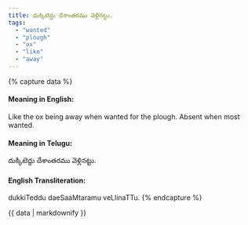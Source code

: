 ```yaml
---
title: దుక్కిటెద్దు దేశాంతరము వెళ్లినట్టు.
tags:
  - "wanted"
  - "plough"
  - "ox"
  - "like"
  - "away"
---
```


{% capture data %}
#### Meaning in English:
Like the ox being away when wanted for the plough.
Absent when most wanted.

#### Meaning in Telugu:
దుక్కిటెద్దు దేశాంతరము వెళ్లినట్టు.

#### English Transliteration:
dukkiTeddu daeSaaMtaramu veLlinaTTu.
{% endcapture %}

<div class="notice">{{ data | markdownify }}</div>

